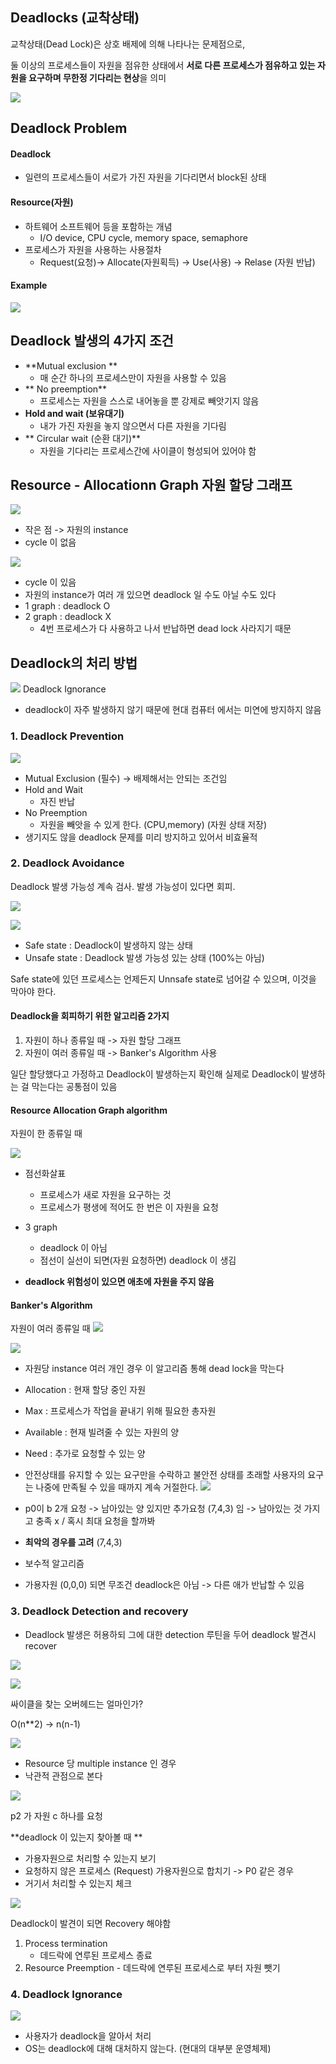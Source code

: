 ## Deadlocks (교착상태)
교착상태(Dead Lock)은 상호 배제에 의해 나타나는 문제점으로, 

둘 이상의 프로세스들이 자원을 점유한 상태에서 **서로 다른 프로세스가 점유하고 있는 자원을 요구하며 무한정 기다리는 현상**을 의미


![](https://velog.velcdn.com/images/zioo/post/9c4d537c-8164-4375-869d-38adf4343479/image.png)
## Deadlock Problem

#### Deadlock
- 일련의 프로세스들이 서로가 가진 자원을 기다리면서 block된 상태

#### Resource(자원)
- 하트웨어 소프트웨어 등을 포함하는 개념
  - I/O device, CPU cycle, memory space, semaphore
- 프로세스가 자원을 사용하는 사용절차
  - Request(요청)-> Allocate(자원획득) -> Use(사용) -> Relase (자원 반납)
#### Example
![](https://velog.velcdn.com/images/zioo/post/4d9f3e4f-702b-468f-a1c7-eef936d23718/image.png)

 
## Deadlock 발생의 4가지 조건
- **Mutual exclusion **
  - 매 순간 하나의 프로세스만이 자원을 사용할 수 있음
- ** No preemption**
  - 프로세스는 자원을 스스로 내어놓을 뿐 강제로 빼앗기지 않음
- **Hold and wait (보유대기)**
  - 내가 가진 자원을 놓지 않으면서 다른 자원을 기다림 
- ** Circular wait (순환 대기)**
  - 자원을 기다리는 프로세스간에 사이클이 형성되어 있어야 함 
  
## Resource - Allocationn Graph 자원 할당 그래프 
![](https://velog.velcdn.com/images/zioo/post/1c1c648e-59d2-4779-b2f4-37b8a320f7c5/image.png)

- 작은 점 -> 자원의 instance
- cycle 이 없음  


![](https://velog.velcdn.com/images/zioo/post/aba7dca8-7ba2-48f6-a422-a8db93f7e382/image.png)
- cycle 이 있음 
- 자원의 instance가 여러 개 있으면 deadlock 일 수도 아닐 수도 있다 
- 1 graph :  deadlock O
- 2 graph :  deadlock X
  - 4번 프로세스가 다 사용하고 나서 반납하면 dead lock 사라지기 때문 

## Deadlock의 처리 방법
![](https://velog.velcdn.com/images/zioo/post/6dd52c4c-df8b-4a26-96ed-c6e33d312949/image.png)
Deadlock Ignorance
- deadlock이 자주 발생하지 않기 때문에 현대 컴퓨터 에서는 미연에 방지하지 않음 

### 1. Deadlock Prevention
![](https://velog.velcdn.com/images/zioo/post/c937e952-6035-4e8c-8286-0a36e3a46340/image.png)
- Mutual Exclusion (필수) -> 배제해서는 안되는 조건임
- Hold and Wait
  - 자진 반납
- No Preemption
  - 자원을 빼앗을 수 있게 한다. (CPU,memory) (자원 상태 저장)
- 생기지도 않을 deadlock 문제를 미리 방지하고 있어서 비효율적

### 2. Deadlock Avoidance
Deadlock 발생 가능성 계속 검사. 발생 가능성이 있다면 회피.

![](https://velog.velcdn.com/images/zioo/post/35173573-ac7d-4795-8cc9-624039372059/image.png)

![](https://velog.velcdn.com/images/zioo/post/67566633-4774-4763-b6ff-de24abcf435b/image.png)

- Safe state : Deadlock이 발생하지 않는 상태 
- Unsafe state : Deadlock 발생 가능성 있는 상태 (100%는 아님)

Safe state에 있던 프로세스는 언제든지 Unnsafe state로 넘어갈 수 있으며, 이것을 막아야 한다.

#### Deadlock을 회피하기 위한 알고리즘 2가지 
1) 자원이 하나 종류일 때 -> 자원 할당 그래프 
2) 자원이 여러 종류일 때 -> Banker's Algorithm 사용

일단 할당했다고 가정하고 Deadlock이 발생하는지 확인해 실제로 Deadlock이 발생하는 걸 막는다는 공통점이 있음 

#### Resource Allocation Graph algorithm
자원이 한 종류일 때 

![](https://velog.velcdn.com/images/zioo/post/ebc536d2-7267-467d-814d-3c62451b4626/image.png)

- 점선화살표
  - 프로세스가 새로 자원을 요구하는 것 
  - 프로세스가 평생에 적어도 한 번은 이 자원을 요청
- 3 graph 
  - deadlock 이 아님 
  - 점선이 실선이 되면(자원 요청하면) deadlock 이 생김 
  
- **deadlock 위험성이 있으면 애초에 자원을 주지 않음** 

#### Banker's Algorithm
자원이 여러 종류일 때 
![](https://velog.velcdn.com/images/zioo/post/8aefcd90-a42e-480f-8fb6-66460b8f22a2/image.png)

![](https://velog.velcdn.com/images/zioo/post/9fd181ae-02d2-4a94-9cdb-db6368d3c86e/image.png)
- 자원당 instance 여러 개인 경우 이 알고리즘 통해 dead lock을 막는다 
- Allocation : 현재 할당 중인 자원
- Max : 프로세스가 작업을 끝내기 위해 필요한 총자원
- Available : 현재 빌려줄 수 있는 자원의 양
- Need : 추가로 요청할 수 있는 양 

- 안전상태를 유지할 수 있는 요구만을 수락하고 불안전 상태를 초래할 사용자의 요구는 나중에 만족될 수 있을 때까지 계속 거절한다.
![](https://velog.velcdn.com/images/zioo/post/70435882-0001-43fd-ba01-fc0d40089587/image.png)

- p0이 b 2개 요청 -> 남아있는 양 있지만 추가요청 (7,4,3) 임 -> 남아있는 것 가지고 충족 x / 혹시 최대 요청을 할까봐 
- **최악의 경우를 고려** (7,4,3) 
- 보수적 알고리즘
- 가용자원 (0,0,0) 되면 무조건 deadlock은 아님 -> 다른 애가 반납할 수 있음 

### 3. Deadlock Detection and recovery
- Deadlock 발생은 허용하되 그에 대한 detection 루틴을 두어 deadlock 발견시 recover 


![](https://velog.velcdn.com/images/zioo/post/8e7f2d66-86cd-42c3-9ddb-37566c0291d5/image.png)

![](https://velog.velcdn.com/images/zioo/post/8be04ca1-4bdf-4eb4-a928-448d6ccf182f/image.png)

싸이클을 찾는 오버헤드는 얼마인가? 

O(n**2) -> n(n-1)

![](https://velog.velcdn.com/images/zioo/post/a93a7dd3-4a61-4bd8-b51a-21d43015c886/image.png)
- Resource 당 multiple instance 인 경우 
- 낙관적 관점으로 본다


![](https://velog.velcdn.com/images/zioo/post/2cb90e58-20a6-4ba0-a956-7ae41047f5c2/image.png)

p2 가 자원 c 하나를 요청

**deadlock 이 있는지 찾아볼 때 **
- 가용자원으로 처리할 수 있는지 보기
- 요청하지 않은 프로세스 (Request) 가용자원으로 합치기 -> P0 같은 경우
- 거기서 처리할 수 있는지 체크 


![](https://velog.velcdn.com/images/zioo/post/4f0d57ed-46e5-4b75-b944-6824b85aefc6/image.png)

Deadlock이 발견이 되면 Recovery 해야함

1. Process termination
    - 데드락에 연루된 프로세스 종료
  2. Resource Preemption
    - 데드락에 연루된 프로세스로 부터 자원 뺏기  


### 4. Deadlock Ignorance 
![](https://velog.velcdn.com/images/zioo/post/f4d74c51-020a-4086-ba87-a6c17d75f6c8/image.png)

- 사용자가 deadlock을 알아서 처리
- OS는 deadlock에 대해 대처하지 않는다. (현대의 대부분 운영체제)







